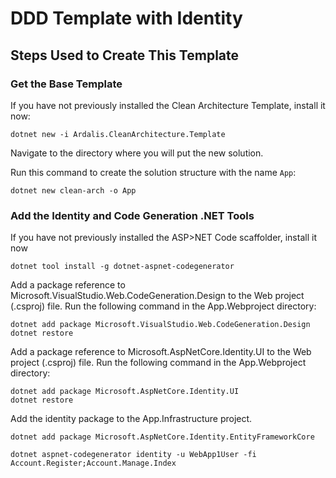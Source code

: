 # DDD Template with Identity

## Steps Used to Create This Template

### Get the Base Template

If you have not previously installed the Clean Architecture Template, install it now:

```dotnetcli
dotnet new -i Ardalis.CleanArchitecture.Template
```

Navigate to the directory where you will put the new solution.

Run this command to create the solution structure with the name `App`:

```dotnetcli
dotnet new clean-arch -o App
```

### Add the Identity and Code Generation .NET Tools

If you have not previously installed the ASP>NET Code scaffolder, install it now

```dotnetcli
dotnet tool install -g dotnet-aspnet-codegenerator
```

Add a package reference to Microsoft.VisualStudio.Web.CodeGeneration.Design to the Web project (.csproj) file. Run the following command in the App.Webproject directory:

```dotnetcli
dotnet add package Microsoft.VisualStudio.Web.CodeGeneration.Design
dotnet restore
```

Add a package reference to Microsoft.AspNetCore.Identity.UI to the Web project (.csproj) file. Run the following command in the App.Webproject directory:

```dotnetcli
dotnet add package Microsoft.AspNetCore.Identity.UI
dotnet restore
```

Add the identity package to the App.Infrastructure project.
```dotnetcli
dotnet add package Microsoft.AspNetCore.Identity.EntityFrameworkCore
```




```dotnetcli
dotnet aspnet-codegenerator identity -u WebApp1User -fi Account.Register;Account.Manage.Index
```
